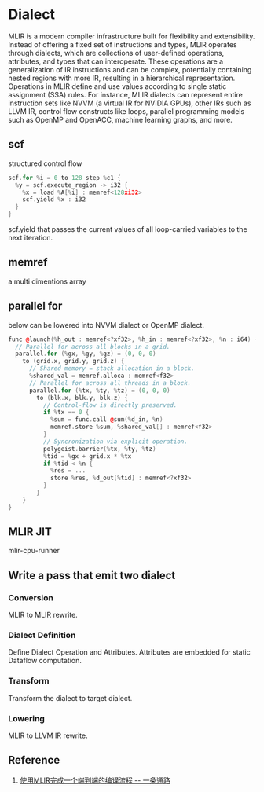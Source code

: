 # Dialect
MLIR is a modern compiler infrastructure built for flexibility and extensibility. Instead of offering a fixed set of instructions and types, MLIR operates through dialects, which are collections of user-defined operations, attributes, and types that can interoperate. These operations are a generalization of IR instructions and can be complex, potentially containing nested regions with more IR, resulting in a hierarchical representation. Operations in MLIR define and use values according to single static assignment (SSA) rules. For instance, MLIR dialects can represent entire instruction sets like NVVM (a virtual IR for NVIDIA GPUs), other IRs such as LLVM IR, control flow constructs like loops, parallel programming models such as OpenMP and OpenACC, machine learning graphs, and more.
## scf
structured control flow
```c++
scf.for %i = 0 to 128 step %c1 {
  %y = scf.execute_region -> i32 {
    %x = load %A[%i] : memref<128xi32>
    scf.yield %x : i32
  }
}
```
scf.yield that passes the current values of all loop-carried variables to the next iteration.

## memref
a multi dimentions array

## parallel for
below can be lowered into NVVM dialect or OpenMP dialect.
```c++
func @launch(%h_out : memref<?xf32>, %h_in : memref<?xf32>, %n : i64) {
  // Parallel for across all blocks in a grid.
  parallel.for (%gx, %gy, %gz) = (0, 0, 0)
    to (grid.x, grid.y, grid.z) {
      // Shared memory = stack allocation in a block.
      %shared_val = memref.alloca : memref<f32>
      // Parallel for across all threads in a block.
      parallel.for (%tx, %ty, %tz) = (0, 0, 0)
        to (blk.x, blk.y, blk.z) {
          // Control-flow is directly preserved.
          if %tx == 0 {
            %sum = func.call @sum(%d_in, %n)
            memref.store %sum, %shared_val[] : memref<f32>
          }
          // Syncronization via explicit operation.
          polygeist.barrier(%tx, %ty, %tz)
          %tid = %gx + grid.x * %tx
          if %tid < %n {
            %res = ...
            store %res, %d_out[%tid] : memref<?xf32>
          }
        }
    }
}
```
## MLIR JIT
mlir-cpu-runner

## Write a pass that emit two dialect
### Conversion
MLIR to MLIR rewrite.
### Dialect Definition
Define Dialect Operation and Attributes. Attributes are embedded for static Dataflow computation.
### Transform
Transform the dialect to target dialect.
### Lowering
MLIR to LLVM IR rewrite.


## Reference
1. [使用MLIR完成一个端到端的编译流程 -- 一条通路](https://zhuanlan.zhihu.com/p/328993481)